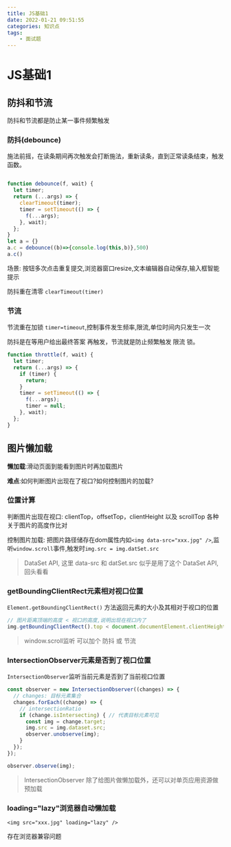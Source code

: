 ```yaml
---
title: JS基础1
date: 2022-01-21 09:51:55
categories: 知识点
tags: 
    - 面试题
---
```


# JS基础1

## 防抖和节流

防抖和节流都是防止某一事件频繁触发

### 防抖(debounce)

施法前摇，在读条期间再次触发会打断施法，重新读条，直到正常读条结束，触发函数。

```js

function debounce(f, wait) {
  let timer;
  return (...args) => {
    clearTimeout(timer);
    timer = setTimeout(() => {
      f(...args);
    }, wait);
  };
}
let a = {}
a.c = debounce((b)=>{console.log(this,b)},500)
a.c()
```

场景: 按钮多次点击重复提交,浏览器窗口resize,文本编辑器自动保存,输入框智能提示

防抖重在清零 `clearTimeout(timer)`

### 节流

节流重在加锁 `timer=timeout`,控制事件发生频率,限流,单位时间内只发生一次

防抖是在等用户给出最终答案 再触发，节流就是防止频繁触发 限流 锁。
```js
function throttle(f, wait) {
  let timer;
  return (...args) => {
    if (timer) {
      return;
    }
    timer = setTimeout(() => {
      f(...args);
      timer = null;
    }, wait);
  };
}
```

## 图片懒加载

__懒加载__:滑动页面到能看到图片时再加载图片

__难点__:如何判断图片出现在了视口?如何控制图片的加载?

### 位置计算

判断图片出现在视口: clientTop，offsetTop，clientHeight 以及 scrollTop 各种关于图片的高度作比对

控制图片加载: 把图片路径储存在dom属性内如`<img data-src="xxx.jpg" />`,监听`window.scroll`事件,触发时`img.src = img.datSet.src`

> DataSet API, 这里 data-src 和 datSet.src 似乎是用了这个 DataSet API,回头看看

### getBoundingClientRect元素相对视口位置

`Element.getBoundingClientRect()` 方法返回元素的大小及其相对于视口的位置

```js
// 图片距离顶端的高度 < 视口的高度,说明出现在视口内了
img.getBoundingClientRect().top < document.documentElement.clientHeight;
```

> window.scroll监听 可以加个 防抖 或 节流

### IntersectionObserver元素是否到了视口位置

`IntersectionObserver`监听当前元素是否到了当前视口位置

```js
const observer = new IntersectionObserver((changes) => {
  // changes: 目标元素集合
  changes.forEach((change) => {
    // intersectionRatio
    if (change.isIntersecting) { // 代表目标元素可见
      const img = change.target;
      img.src = img.dataset.src;
      observer.unobserve(img);
    }
  });
});

observer.observe(img);
```

> IntersectionObserver 除了给图片做懒加载外，还可以对单页应用资源做预加载

### loading="lazy"浏览器自动懒加载

`<img src="xxx.jpg" loading="lazy" />`

存在浏览器兼容问题